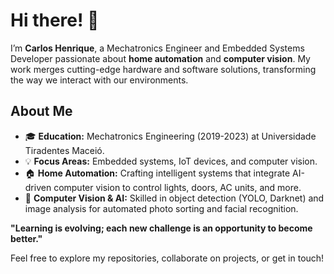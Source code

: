 # Hi there! 👋

I’m **Carlos Henrique**, a Mechatronics Engineer and Embedded Systems Developer passionate about **home automation** and **computer vision**. My work merges cutting-edge hardware and software solutions, transforming the way we interact with our environments.

## About Me
- 🎓 **Education:** Mechatronics Engineering (2019-2023) at Universidade Tiradentes Maceió.
- 💡 **Focus Areas:** Embedded systems, IoT devices, and computer vision.
- 🏠 **Home Automation:** Crafting intelligent systems that integrate AI-driven computer vision to control lights, doors, AC units, and more.
- 🤖 **Computer Vision & AI:** Skilled in object detection (YOLO, Darknet) and image analysis for automated photo sorting and facial recognition.

**"Learning is evolving; each new challenge is an opportunity to become better."**

Feel free to explore my repositories, collaborate on projects, or get in touch!
